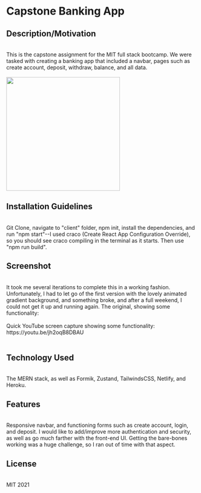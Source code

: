 <h1>Capstone Banking App</h1>

<h2>Description/Motivation</h2> <br>
This is the capstone assignment for the MIT full stack bootcamp. We were tasked with creating a banking app that included a navbar, pages such as create account, deposit, withdraw, balance, and all data. <br><br>


<img src="https://images.unsplash.com/photo-1567427017947-545c5f8d16ad?ixid=MnwxMjA3fDB8MHxwaG90by1wYWdlfHx8fGVufDB8fHx8&ixlib=rb-1.2.1&auto=format&fit=crop&w=1106&q=80" width="300">

<h2>Installation Guidelines</h2> <br>
Git Clone, navigate to "client" folder, npm init, install the dependencies, and run "npm start"--I used craco (Create React App Configuration Override), so you should see craco compiling in the terminal as it starts. Then use "npm run build".

<h2>Screenshot</h2> <br>
It took me several iterations to complete this in a working fashion. Unfortunately, I had to let go of the first version with the lovely animated gradient background, and something broke, and after a full weekend, I could not get it up and running again. The original, showing some functionality: <br><br>
Quick YouTube screen capture showing some functionality: https://youtu.be/jh2oqB8DBAU
<br><br>


<h2>Technology Used</h2> <br>
The MERN stack, as well as Formik, Zustand, TailwindsCSS, Netlify, and Heroku.

<h2>Features</h2> <br>
Responsive navbar, and functioning forms such as create account, login, and deposit. I would like to add/improve more authentication and security, as well as go much farther with the front-end UI. Getting the bare-bones working was a huge challenge, so I ran out of time with that aspect.

<h2>License</h2> <br>
MIT 2021
